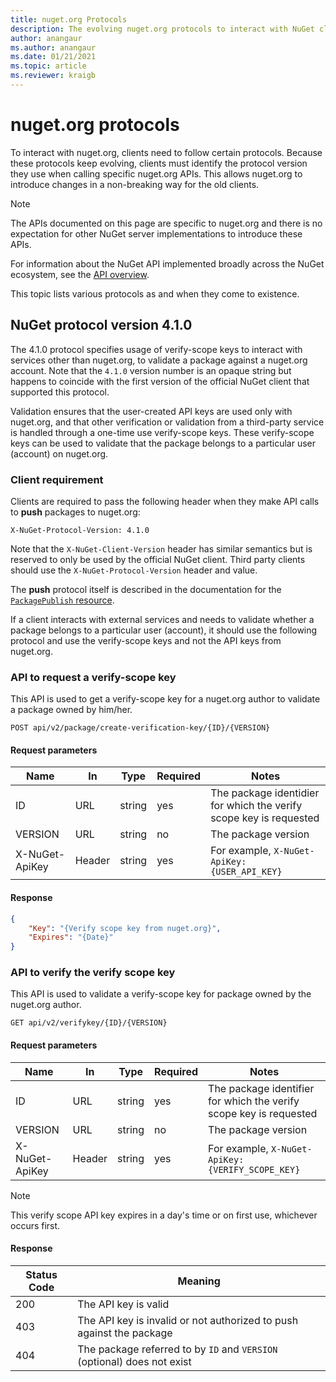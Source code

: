 ```yaml
---
title: nuget.org Protocols
description: The evolving nuget.org protocols to interact with NuGet clients.
author: anangaur
ms.author: anangaur
ms.date: 01/21/2021
ms.topic: article
ms.reviewer: kraigb
---
```


# nuget.org protocols

To interact with nuget.org, clients need to follow certain protocols. Because these protocols keep evolving, clients
must identify the protocol version they use when calling specific nuget.org APIs. This allows nuget.org to introduce
changes in a non-breaking way for the old clients.

> [!Note]
> The APIs documented on this page are specific to nuget.org and there is no expectation for other NuGet server
> implementations to introduce these APIs. 

For information about the NuGet API implemented broadly across the NuGet ecosystem, see the
[API overview](overview.md).

This topic lists various protocols as and when they come to existence.

## NuGet protocol version 4.1.0

The 4.1.0 protocol specifies usage of verify-scope keys to interact with services other than nuget.org, to validate a
package against a nuget.org account. Note that the `4.1.0` version number is an opaque string but happens to coincide
with the first version of the official NuGet client that supported this protocol.

Validation ensures that the user-created API keys are used only with nuget.org, and that other verification or
validation from a third-party service is handled through a one-time use verify-scope keys. These verify-scope keys can
be used to validate that the package belongs to a particular user (account) on nuget.org.

### Client requirement

Clients are required to pass the following header when they make API calls to **push** packages to nuget.org:

```
X-NuGet-Protocol-Version: 4.1.0
```

Note that the `X-NuGet-Client-Version` header has similar semantics but is reserved to only be used by the official
NuGet client. Third party clients should use the `X-NuGet-Protocol-Version` header and value.

The **push** protocol itself is described in the documentation for the
[`PackagePublish` resource](package-publish-resource.md).

If a client interacts with external services and needs to validate whether a package belongs to a particular user
(account), it should use the following protocol and use the verify-scope keys and not the API keys from nuget.org.

### API to request a verify-scope key

This API is used to get a verify-scope key for a nuget.org author to validate a package owned by him/her.

```
POST api/v2/package/create-verification-key/{ID}/{VERSION}
```

#### Request parameters

Name           | In     | Type   | Required | Notes
-------------- | ------ | ------ | -------- | -----
ID             | URL    | string | yes      | The package identidier for which the verify scope key is requested
VERSION        | URL    | string | no       | The package version
X-NuGet-ApiKey | Header | string | yes      | For example, `X-NuGet-ApiKey: {USER_API_KEY}`

#### Response

```json
{
    "Key": "{Verify scope key from nuget.org}",
    "Expires": "{Date}"
}
```

### API to verify the verify scope key

This API is used to validate a verify-scope key for package owned by the nuget.org author.

```
GET api/v2/verifykey/{ID}/{VERSION}
```

#### Request parameters

Name           | In     | Type   | Required | Notes
-------------  | ------ | ------ | -------- | -----
ID             | URL    | string | yes      | The package identifier for which the verify scope key is requested
VERSION        | URL    | string | no       | The package version
X-NuGet-ApiKey | Header | string | yes      | For example, `X-NuGet-ApiKey: {VERIFY_SCOPE_KEY}`

> [!Note]
> This verify scope API key expires in a day's time or on first use, whichever occurs first.

#### Response

Status Code | Meaning
----------- | -------
200         | The API key is valid
403         | The API key is invalid or not authorized to push against the package
404         | The package referred to by `ID` and `VERSION` (optional) does not exist
